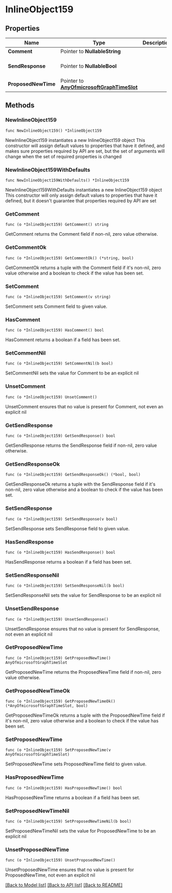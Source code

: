 # InlineObject159

## Properties

Name | Type | Description | Notes
------------ | ------------- | ------------- | -------------
**Comment** | Pointer to **NullableString** |  | [optional] 
**SendResponse** | Pointer to **NullableBool** |  | [optional] [default to false]
**ProposedNewTime** | Pointer to [**AnyOfmicrosoftGraphTimeSlot**](anyOf&lt;microsoft.graph.timeSlot&gt;.md) |  | [optional] 

## Methods

### NewInlineObject159

`func NewInlineObject159() *InlineObject159`

NewInlineObject159 instantiates a new InlineObject159 object
This constructor will assign default values to properties that have it defined,
and makes sure properties required by API are set, but the set of arguments
will change when the set of required properties is changed

### NewInlineObject159WithDefaults

`func NewInlineObject159WithDefaults() *InlineObject159`

NewInlineObject159WithDefaults instantiates a new InlineObject159 object
This constructor will only assign default values to properties that have it defined,
but it doesn't guarantee that properties required by API are set

### GetComment

`func (o *InlineObject159) GetComment() string`

GetComment returns the Comment field if non-nil, zero value otherwise.

### GetCommentOk

`func (o *InlineObject159) GetCommentOk() (*string, bool)`

GetCommentOk returns a tuple with the Comment field if it's non-nil, zero value otherwise
and a boolean to check if the value has been set.

### SetComment

`func (o *InlineObject159) SetComment(v string)`

SetComment sets Comment field to given value.

### HasComment

`func (o *InlineObject159) HasComment() bool`

HasComment returns a boolean if a field has been set.

### SetCommentNil

`func (o *InlineObject159) SetCommentNil(b bool)`

 SetCommentNil sets the value for Comment to be an explicit nil

### UnsetComment
`func (o *InlineObject159) UnsetComment()`

UnsetComment ensures that no value is present for Comment, not even an explicit nil
### GetSendResponse

`func (o *InlineObject159) GetSendResponse() bool`

GetSendResponse returns the SendResponse field if non-nil, zero value otherwise.

### GetSendResponseOk

`func (o *InlineObject159) GetSendResponseOk() (*bool, bool)`

GetSendResponseOk returns a tuple with the SendResponse field if it's non-nil, zero value otherwise
and a boolean to check if the value has been set.

### SetSendResponse

`func (o *InlineObject159) SetSendResponse(v bool)`

SetSendResponse sets SendResponse field to given value.

### HasSendResponse

`func (o *InlineObject159) HasSendResponse() bool`

HasSendResponse returns a boolean if a field has been set.

### SetSendResponseNil

`func (o *InlineObject159) SetSendResponseNil(b bool)`

 SetSendResponseNil sets the value for SendResponse to be an explicit nil

### UnsetSendResponse
`func (o *InlineObject159) UnsetSendResponse()`

UnsetSendResponse ensures that no value is present for SendResponse, not even an explicit nil
### GetProposedNewTime

`func (o *InlineObject159) GetProposedNewTime() AnyOfmicrosoftGraphTimeSlot`

GetProposedNewTime returns the ProposedNewTime field if non-nil, zero value otherwise.

### GetProposedNewTimeOk

`func (o *InlineObject159) GetProposedNewTimeOk() (*AnyOfmicrosoftGraphTimeSlot, bool)`

GetProposedNewTimeOk returns a tuple with the ProposedNewTime field if it's non-nil, zero value otherwise
and a boolean to check if the value has been set.

### SetProposedNewTime

`func (o *InlineObject159) SetProposedNewTime(v AnyOfmicrosoftGraphTimeSlot)`

SetProposedNewTime sets ProposedNewTime field to given value.

### HasProposedNewTime

`func (o *InlineObject159) HasProposedNewTime() bool`

HasProposedNewTime returns a boolean if a field has been set.

### SetProposedNewTimeNil

`func (o *InlineObject159) SetProposedNewTimeNil(b bool)`

 SetProposedNewTimeNil sets the value for ProposedNewTime to be an explicit nil

### UnsetProposedNewTime
`func (o *InlineObject159) UnsetProposedNewTime()`

UnsetProposedNewTime ensures that no value is present for ProposedNewTime, not even an explicit nil

[[Back to Model list]](../README.md#documentation-for-models) [[Back to API list]](../README.md#documentation-for-api-endpoints) [[Back to README]](../README.md)


